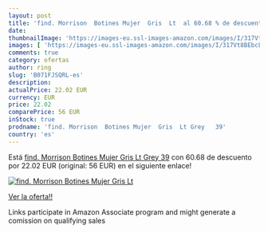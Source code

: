 ```yaml
---
layout: post
title: 'find. Morrison  Botines Mujer  Gris  Lt  al 60.68 % de descuento'
date: 
thumbnailImage: 'https://images-eu.ssl-images-amazon.com/images/I/317Vt8BEbcL._SL200_.jpg'
images: [ 'https://images-eu.ssl-images-amazon.com/images/I/317Vt8BEbcL._SL200_.jpg' ]
comments: true
category: ofertas
author: ring
slug: 'B071FJSQRL-es'
description:
actualPrice: 22.02 EUR
currency: EUR
price: 22.02
comparePrice: 56 EUR
inStock: true
prodname: 'find. Morrison  Botines Mujer  Gris  Lt Grey   39'
country: 'es'
---
```


Está [find. Morrison  Botines Mujer  Gris  Lt Grey   39](https://www.amazon.es/dp/B071FJSQRL/?tag=tolees-21) con 60.68 de descuento por 22.02 EUR (original: 56 EUR) en el siguiente enlace!

[![find. Morrison  Botines Mujer  Gris  Lt ](https://images-eu.ssl-images-amazon.com/images/I/317Vt8BEbcL._SL200_.jpg)](https://www.amazon.es/dp/B071FJSQRL/?tag=tolees-21)

[Ver la oferta!!](https://www.amazon.es/dp/B071FJSQRL/?tag=tolees-21)

Links participate in Amazon Associate program and might generate a comission on qualifying sales


